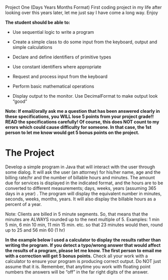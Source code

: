  Project One (Days Years Months Format)
First coding project in my life after looking over this years later, let me just say I have come a long way. Enjoy

**The student should be able to:**
-   Use sequential logic to write a program

-   Create a simple class to do some input from the keyboard, output and simple
    calculations

-   Declare and define identifiers of primitive types

-   Use constant identifiers where appropriate

-   Request and process input from the keyboard

-   Perform basic mathematical operations

-   Display output to the monitor. Use DecimalFormat to make output look “good”

**Note: If email/orally ask me a question that has been answered clearly in
these specifications, you WILL lose 5 points from your project grade!! READ the
specifications carefully! Of course, this does NOT count to my errors which
could cause difficulty for someone. In that case, the 1st person to let me know
would get 5 bonus points on the project.**

The Project
===========

Develop a simple program in Java that will interact with the user through some
dialog. It will ask the user (an attorney) for his/her name, age and the billing
rate/hr and the number of billable hours and minutes. The amount due for
services is displayed in the indicated format, and the hours are to be converted
to different measurements; days, weeks, years (assuming 365 days in a year) .
The program will display the equivalent number in minutes, seconds, weeks,
months, years. It will also display the billable hours as a percent of a year.

Note: Clients are billed in 5 minute segments. So, that means that the minutes
are ALWAYS rounded up to the next multiple of 5. Examples: 1 min 5 min, 6 min 10
min, 11 min 15 min. etc. so that 23 minutes would then, round up to 25 and 56
min 60 (1 hr)

**In the example below I used a calculator to display the results rather than
writing the program. If you detect a typo/wrong answer that would affect the
results of a program, please let me know. The first person to email me with a
correction will get 5 bonus points.** Check all your work with a calculator to
ensure your program is producing correct output. Do NOT just assume that it is.
Remember, that anytime you work with floating point numbers the answers will be
“off” in the far right digits of the answer.
